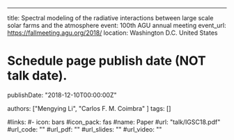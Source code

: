 ---
title: Spectral modeling of the radiative interactions between large scale solar farms and the atmosphere
event: 100th AGU annual meeting
event_url: https://fallmeeting.agu.org/2018/
location: Washington D.C. United States

# Schedule page publish date (NOT talk date).
publishDate: "2018-12-10T00:00:00Z"

authors: ["Mengying Li", "Carlos F. M. Coimbra" ]
tags: []

#links:
#- icon: bars
  #icon_pack: fas
  #name: Paper
  #url: "talk/IGSC18.pdf"
#url_code: ""
#url_pdf: ""
#url_slides: ""
#url_video: ""

